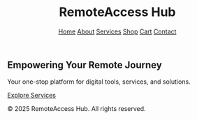 <!DOCTYPE html>
<html lang="en">
<head>
  <meta charset="UTF-8" />
  <meta name="viewport" content="width=device-width, initial-scale=1.0"/>
  <title>RemoteAccess Hub</title>
  <link rel="stylesheet" href="style.css" />
</head>
<body>
  <header>
    <h1>RemoteAccess Hub</h1>
    <nav>
      <a href="index.html">Home</a>
      <a href="about.html">About</a>
      <a href="services.html">Services</a>
      <a href="shop.html">Shop</a>
      <a href="cart.html">Cart</a>
      <a href="contact.html">Contact</a>
    </nav>
  </header>

  <main>
    <section class="hero">
      <h2>Empowering Your Remote Journey</h2>
      <p>Your one-stop platform for digital tools, services, and solutions.</p>
      <a href="services.html" class="btn">Explore Services</a>
    </section>
  </main>

  <footer>
    <p>&copy; 2025 RemoteAccess Hub. All rights reserved.</p>
  </footer>
</body>
</html>
